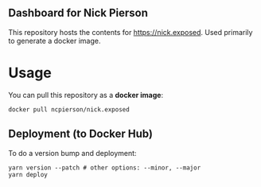 Dashboard for Nick Pierson
---

This repository hosts the contents for https://nick.exposed. Used primarily to
generate a docker image.

# Usage

You can pull this repository as a **docker image**:

```
docker pull ncpierson/nick.exposed
```

## Deployment (to Docker Hub)

To do a version bump and deployment:

```
yarn version --patch # other options: --minor, --major
yarn deploy
```
